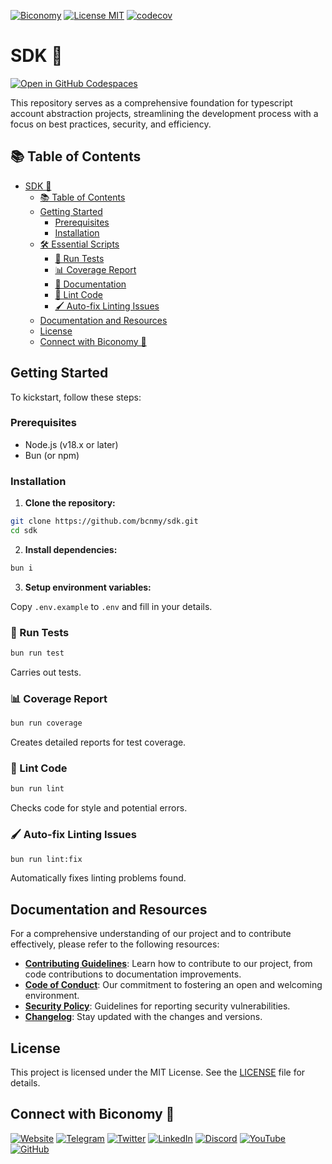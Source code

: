 [![Biconomy](https://img.shields.io/badge/Made_with_%F0%9F%8D%8A_by-Biconomy-ff4e17?style=flat)](https://biconomy.io) [![License MIT](https://img.shields.io/badge/License-MIT-blue?&style=flat)](./LICENSE) [![codecov](https://codecov.io/gh/bcnmy/sdk/graph/badge.svg?token=DTdIR5aBDA)](https://codecov.io/gh/bcnmy/sdk)

# SDK 🚀

[![Open in GitHub Codespaces](https://github.com/codespaces/badge.svg)](https://codespaces.new/bcnmy/sdk)

This repository serves as a comprehensive foundation for typescript account abstraction projects, streamlining the development process with a focus on best practices, security, and efficiency.

## 📚 Table of Contents

- [SDK 🚀](#sdk)
  - [📚 Table of Contents](#-table-of-contents)
  - [Getting Started](#getting-started)
    - [Prerequisites](#prerequisites)
    - [Installation](#installation)
  - [🛠️ Essential Scripts](#️-essential-scripts)
    - [🧪 Run Tests](#-run-tests)
    - [📊 Coverage Report](#-coverage-report)
    - [📄 Documentation](https://bcnmy.github.io/sdk)
    - [🎨 Lint Code](#-lint-code)
    - [🖌️ Auto-fix Linting Issues](#️-auto-fix-linting-issues)
  - [Documentation and Resources](#documentation-and-resources)
  - [License](#license)
  - [Connect with Biconomy 🍊](#connect-with-biconomy-)

## Getting Started

To kickstart, follow these steps:

### Prerequisites

- Node.js (v18.x or later)
- Bun (or npm)

### Installation

1. **Clone the repository:**

```bash
git clone https://github.com/bcnmy/sdk.git
cd sdk
```

2. **Install dependencies:**

```bash
bun i
```

3. **Setup environment variables:**

Copy `.env.example` to `.env` and fill in your details.

### 🧪 Run Tests

```bash
bun run test
```

Carries out tests.

### 📊 Coverage Report

```bash
bun run coverage
```

Creates detailed reports for test coverage.

### 🎨 Lint Code

```bash
bun run lint
```

Checks code for style and potential errors.

### 🖌️ Auto-fix Linting Issues

```bash
bun run lint:fix
```

Automatically fixes linting problems found.

## Documentation and Resources

For a comprehensive understanding of our project and to contribute effectively, please refer to the following resources:

- [**Contributing Guidelines**](./CONTRIBUTING.md): Learn how to contribute to our project, from code contributions to documentation improvements.
- [**Code of Conduct**](./CODE_OF_CONDUCT.md): Our commitment to fostering an open and welcoming environment.
- [**Security Policy**](./SECURITY.md): Guidelines for reporting security vulnerabilities.
- [**Changelog**](./CHANGELOG.md): Stay updated with the changes and versions.

## License

This project is licensed under the MIT License. See the [LICENSE](./LICENSE) file for details.

## Connect with Biconomy 🍊

[![Website](https://img.shields.io/badge/🍊-Website-ff4e17?style=for-the-badge&logoColor=white)](https://biconomy.io) [![Telegram](https://img.shields.io/badge/Telegram-2CA5E0?style=for-the-badge&logo=telegram&logoColor=white)](https://t.me/biconomy) [![Twitter](https://img.shields.io/badge/Twitter-1DA1F2?style=for-the-badge&logo=twitter&logoColor=white)](https://twitter.com/biconomy) [![LinkedIn](https://img.shields.io/badge/LinkedIn-0077B5?style=for-the-badge&logo=linkedin&logoColor=white)](https://www.linkedin.com/company/biconomy) [![Discord](https://img.shields.io/badge/Discord-7289DA?style=for-the-badge&logo=discord&logoColor=white)](https://discord.gg/biconomy) [![YouTube](https://img.shields.io/badge/YouTube-FF0000?style=for-the-badge&logo=youtube&logoColor=white)](https://www.youtube.com/channel/UC0CtA-Dw9yg-ENgav_VYjRw) [![GitHub](https://img.shields.io/badge/GitHub-181717?style=for-the-badge&logo=github&logoColor=white)](https://github.com/bcnmy/)
